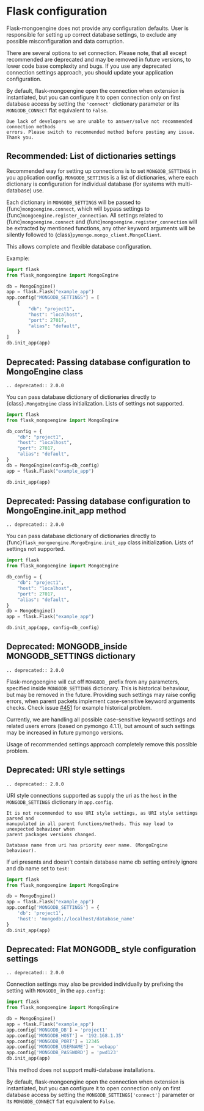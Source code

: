 # Flask configuration

Flask-mongoengine does not provide any configuration defaults. User is responsible
for setting up correct database settings, to exclude any possible misconfiguration
and data corruption.

There are several options to set connection. Please note, that all except
recommended are deprecated and may be removed in future versions, to lower code base
complexity and bugs. If you use any deprecated connection settings approach, you should
update your application configuration.

By default, flask-mongoengine open the connection when extension is instantiated,
but you can configure it to open connection only on first database access by setting
the ``'connect'`` dictionary parameter or its ``MONGODB_CONNECT`` flat equivalent to
``False``.

```{note}
Due lack of developers we are unable to answer/solve not recommended connection methods
errors. Please switch to recommended method before posting any issue. Thank you.
```

## Recommended: List of dictionaries settings

Recommended way for setting up connections is to set ``MONGODB_SETTINGS`` in you
application config. ``MONGODB_SETTINGS`` is a list of dictionaries, where each
dictionary is configuration for individual database (for systems with multi-database)
use.

Each dictionary in ``MONGODB_SETTINGS`` will be passed to {func}`mongoengine.connect`,
which will bypass settings to {func}`mongoengine.register_connection`. All settings
related to {func}`mongoengine.connect` and {func}`mongoengine.register_connection` will
be extracted by mentioned functions, any other keyword arguments will be silently
followed to {class}`pymongo.mongo_client.MongoClient`.

This allows complete and flexible database configuration.

Example:

```python
import flask
from flask_mongoengine import MongoEngine

db = MongoEngine()
app = flask.Flask("example_app")
app.config["MONGODB_SETTINGS"] = [
    {
        "db": "project1",
        "host": "localhost",
        "port": 27017,
        "alias": "default",
    }
]
db.init_app(app)
```

## Deprecated: Passing database configuration to MongoEngine class

```{eval-rst}
.. deprecated:: 2.0.0
```

You can pass database dictionary of dictionaries directly to {class}`.MongoEngine`
class initialization. Lists of settings not supported.

```python
import flask
from flask_mongoengine import MongoEngine

db_config = {
    "db": "project1",
    "host": "localhost",
    "port": 27017,
    "alias": "default",
}
db = MongoEngine(config=db_config)
app = flask.Flask("example_app")

db.init_app(app)
```

## Deprecated: Passing database configuration to MongoEngine.init_app method

```{eval-rst}
.. deprecated:: 2.0.0
```

You can pass database dictionary of dictionaries directly to
{func}`flask_mongoengine.MongoEngine.init_app` class initialization. Lists of
settings not supported.

```python
import flask
from flask_mongoengine import MongoEngine

db_config = {
    "db": "project1",
    "host": "localhost",
    "port": 27017,
    "alias": "default",
}
db = MongoEngine()
app = flask.Flask("example_app")

db.init_app(app, config=db_config)
```

## Deprecated: MONGODB_inside MONGODB_SETTINGS dictionary

```{eval-rst}
.. deprecated:: 2.0.0
```

Flask-mongoengine will cut off ``MONGODB_`` prefix from any parameters, specified
inside ``MONGODB_SETTINGS`` dictionary. This is historical behaviour, but may be
removed in the future. Providing such settings may raise config errors, when parent
packets implement case-sensitive keyword arguments checks. Check issue [#451] for
example historical problem.

Currently, we are handling all possible case-sensitive keyword settings and related
users errors (based on pymongo 4.1.1), but amount of such settings may be increased
in future pymongo versions.

Usage of recommended settings approach completely remove this possible problem.

## Deprecated: URI style settings

```{eval-rst}
.. deprecated:: 2.0.0
```

URI style connections supported as supply the uri as the ``host`` in the
``MONGODB_SETTINGS`` dictionary in ``app.config``.

```{warning}
It is not recommended to use URI style settings, as URI style settings parsed and
manupulated in all parent functions/methods. This may lead to unexpected behaviour when
parent packages versions changed.
```

```{warning}
Database name from uri has priority over name. (MongoEngine behaviour).
```

If uri presents and doesn't contain database name db setting entirely ignore and db
name set to ``test``:

```python
import flask
from flask_mongoengine import MongoEngine

db = MongoEngine()
app = flask.Flask("example_app")
app.config['MONGODB_SETTINGS'] = {
    'db': 'project1',
    'host': 'mongodb://localhost/database_name'
}
db.init_app(app)
```

## Deprecated: Flat MONGODB_ style configuration settings

```{eval-rst}
.. deprecated:: 2.0.0
```

Connection settings may also be provided individually by prefixing the setting with
``MONGODB_`` in the ``app.config``:

```python
import flask
from flask_mongoengine import MongoEngine

db = MongoEngine()
app = flask.Flask("example_app")
app.config['MONGODB_DB'] = 'project1'
app.config['MONGODB_HOST'] = '192.168.1.35'
app.config['MONGODB_PORT'] = 12345
app.config['MONGODB_USERNAME'] = 'webapp'
app.config['MONGODB_PASSWORD'] = 'pwd123'
db.init_app(app)
```

This method does not support multi-database installations.

By default, flask-mongoengine open the connection when extension is instantiated,
but you can configure it to open connection only on first database access by setting
the ``MONGODB_SETTINGS['connect']`` parameter or its ``MONGODB_CONNECT`` flat
equivalent to ``False``.

[#451]: https://github.com/MongoEngine/flask-mongoengine/issues/451
